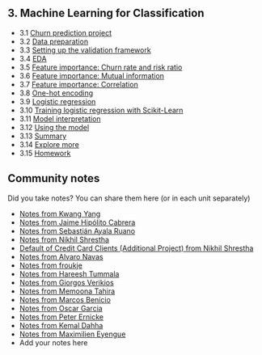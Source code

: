 ﻿## 3. Machine Learning for Classification

- 3.1 [Churn prediction project](01-churn-project.md)
- 3.2 [Data preparation](02-data-preparation.md)
- 3.3 [Setting up the validation framework](03-validation.md)
- 3.4 [EDA](04-eda.md)
- 3.5 [Feature importance: Churn rate and risk ratio](05-risk.md)
- 3.6 [Feature importance: Mutual information](06-mutual-info.md)
- 3.7 [Feature importance: Correlation](07-correlation.md)
- 3.8 [One-hot encoding](08-ohe.md)
- 3.9 [Logistic regression](09-logistic-regression.md)
- 3.10 [Training logistic regression with Scikit-Learn](10-training-log-reg.md)
- 3.11 [Model interpretation](11-log-reg-interpretation.md)
- 3.12 [Using the model](12-using-log-reg.md)
- 3.13 [Summary](13-summary.md)
- 3.14 [Explore more](14-explore-more.md)
- 3.15 [Homework](homework.md)

## Community notes

Did you take notes? You can share them here (or in each unit separately)

- [Notes from Kwang Yang](https://www.kaggle.com/kwangyangchia/notebook-for-lesson-3-mle)
- [Notes from Jaime Hipólito Cabrera](https://github.com/jaimeh94/ml-zoomcamp/blob/main/03-classification/classnotes_session03-classification.ipynb)
- [Notes from Sebastián Ayala Ruano](https://github.com/sayalaruano/100DaysOfMLCode/blob/main/Classification/Notes/NotesDay11.md)
- [Notes from Nikhil Shrestha](https://www.kaggle.com/snikhil17/chapter-3-ml-for-classification-mlzoomcamp)
- [Default of Credit Card Clients (Additional Project) from Nikhil Shrestha](https://www.kaggle.com/snikhil17/default-of-credit-card-clients-logistic-regression)
- [Notes from Alvaro Navas](https://github.com/ziritrion/ml-zoomcamp/blob/main/notes/03_classification.md)
- [Notes from froukje](https://github.com/froukje/ml-zoomcamp/blob/main/week3/Lecture_3_churn_prediction.ipynb)
- [Notes from Hareesh Tummala](https://github.com/tummala-hareesh/ml_zoomcamp_ht/blob/main/notes/week-3-notes.md)
- [Notes from Giorgos Verikios](https://github.com/g-verikios/ml_zoomcamp/blob/d412072625964385023d7100cad342ef2742659d/Classification-Churn.ipynb)
- [Notes from Memoona Tahira](https://github.com/MemoonaTahira/MLZoomcamp2022/tree/main/Notes/Week_3-logistic_regression_classification)
- [Notes from Marcos Benício](https://github.com/marcosbenicio/DataScience/blob/main/02Classification/churn.ipynb)
- [Notes from Oscar Garcia](https://github.com/ozkary/machine-learning-engineering/tree/main/03-classification)
- [Notes from Peter Ernicke](https://knowmledge.com/category/courses/ml-zoomcamp/classification/)
- [Notes from Kemal Dahha](https://github.com/kemaldahha/machine-learning-course/blob/main/week_3_notes.ipynb)
- [Notes from Maximilien Eyengue](https://github.com/maxim-eyengue/Python-Codes/blob/main/ML_Zoomcamp_2024/03_classification/Summary_Session_03.md)
- Add your notes here
